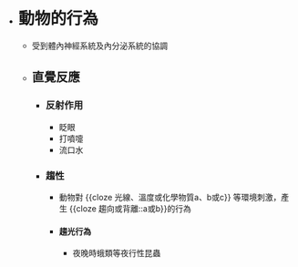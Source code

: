 - # 動物的行為
	- 受到體內神經系統及內分泌系統的協調
	- ## 直覺反應
		- ### 反射作用
			- 眨眼
			- 打噴嚏
			- 流口水
		- ### 趨性
			- 動物對 {{cloze 光線、溫度或化學物質a、b或c}} 等環境刺激，產生 {{cloze 趨向或背離::a或b}}的行為
			- #### 趨光行為
				- 夜晚時蛾類等夜行性昆蟲